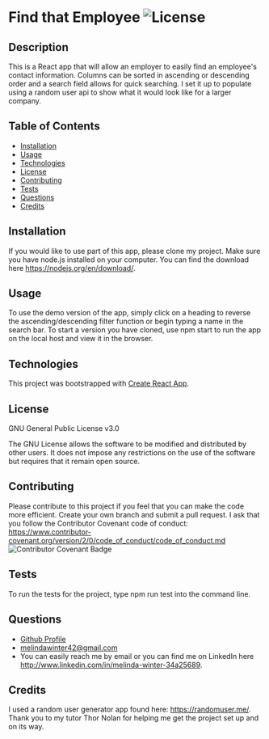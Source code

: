 # Find that Employee ![License](https://img.shields.io/badge/License-GPLv3-blue.svg)

## Description

This is a React app that will allow an employer to easily find an employee's contact information. Columns can be sorted in ascending or descending order and a search field allows for quick searching. I set it up to populate using a random user api to show what it would look like for a larger company.

## Table of Contents

- [Installation](#installation)
- [Usage](#usage)
- [Technologies](#technologies)
- [License](#license)
- [Contributing](#contributing)
- [Tests](#tests)
- [Questions](#questions)
- [Credits](#credits)

## Installation

If you would like to use part of this app, please clone my project. Make sure you have node.js installed on your computer. You can find the download here <https://nodejs.org/en/download/>.

## Usage

To use the demo version of the app, simply click on a heading to reverse the ascending/descending filter function or begin typing a name in the search bar. To start a version you have cloned, use npm start to run the app on the local host and view it in the browser.

## Technologies

This project was bootstrapped with [Create React App](https://github.com/facebook/create-react-app).

## License

GNU General Public License v3.0

The GNU License allows the software to be modified and distributed by other users. It does not impose any restrictions on the use of the software but requires that it remain open source.

## Contributing

Please contribute to this project if you feel that you can make the code more efficient. Create your own branch and submit a pull request. I ask that you follow the Contributor Covenant code of conduct: <https://www.contributor-covenant.org/version/2/0/code_of_conduct/code_of_conduct.md> ![Contributor Covenant Badge](https://img.shields.io/badge/Contributor%20Covenant-v2.0%20adopted-ff69b4.svg)

## Tests

To run the tests for the project, type npm run test into the command line.

## Questions

- [Github Profile](https://github.com/melindawinter)
- melindawinter42@gmail.com
- You can easily reach me by email or you can find me on LinkedIn here <http://www.linkedin.com/in/melinda-winter-34a25689>.

## Credits

I used a random user generator app found here: <https://randomuser.me/>. Thank you to my tutor Thor Nolan for helping me get the project set up and on its way.
